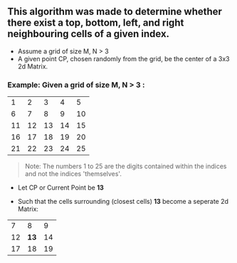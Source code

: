 ## This algorithm was made to determine whether there exist a top, bottom, left, and right neighbouring cells of a given index.
* Assume a grid of size M, N > 3
* A given point CP, chosen randomly from the grid, be the center of a 3x3 2d Matrix.

### Example: Given a grid of size M, N > 3 :<br>
<table>
  <tr>
    <td>1</td>
    <td>2</td>
    <td>3</td>
    <td>4</td>
    <td>5</td>
  </tr>
  <tr>
    <td>6</td>
    <td>7</td>
    <td>8</td>
    <td>9</td>
    <td>10</td>
  </tr>
  <tr>
    <td>11</td>
    <td>12</td>
    <td>13</td>
    <td>14</td>
    <td>15</td>
  </tr>
  <tr>
    <td>16</td>
    <td>17</td>
    <td>18</td>
    <td>19</td>
    <td>20</td>
  </tr>
  <tr>
    <td>21</td>
    <td>22</td>
    <td>23</td>
    <td>24</td>
    <td>25</td>
  </tr>
</table>

> Note: The numbers 1 to 25 are the digits contained within the indices and not the indices 'themselves'.

+ Let CP or Current Point be <b>13</b>

+ Such that the cells surrounding (closest cells) <b>13</b> become a seperate 2d Matrix:
<table>
  <tr>
    <td>7</td>
    <td>8</td>
    <td>9</td>
  </tr>
  <tr>
    <td>12</td>
    <td><b>13</b></td>
    <td>14</td>
  </tr>
  <tr>
    <td>17</td>
    <td>18</td>
    <td>19</td>
  </tr>
</table>
  


